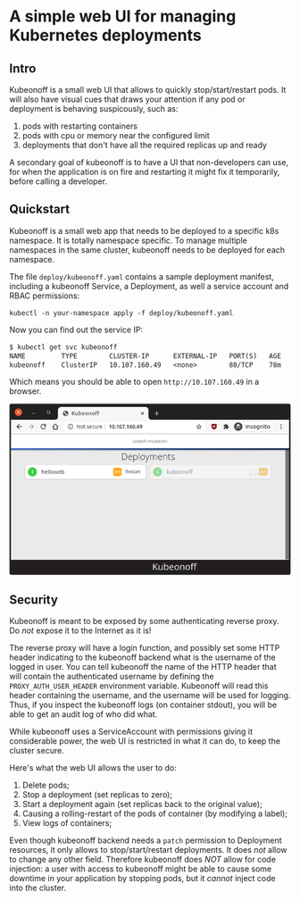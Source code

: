 # A simple web UI for managing Kubernetes deployments

## Intro

Kubeonoff is a small web UI that allows to quickly stop/start/restart pods.
It will also have visual cues that draws your attention if any pod or
deployment is behaving suspicously, such as:

  1. pods with restarting containers
  1. pods with cpu or memory near the configured limit
  1. deployments that don't have all the required replicas up and ready

A secondary goal of kubeonoff is to have a UI that non-developers can use, for
when the application is on fire and restarting it might fix it temporarily,
before calling a developer.


## Quickstart

Kubeonoff is a small web app that needs to be deployed to a specific k8s
namespace.  It is totally namespace specific.  To manage multiple namespaces in
the same cluster, kubeonoff needs to be deployed for each namespace.

The file `deploy/kubeonoff.yaml` contains a sample deployment manifest,
including a kubeonoff Service, a Deployment, as well a service account and
RBAC permissions:

    kubectl -n your-namespace apply -f deploy/kubeonoff.yaml

Now you can find out the service IP:

    $ kubectl get svc kubeonoff
    NAME         TYPE        CLUSTER-IP      EXTERNAL-IP   PORT(S)   AGE
    kubeonoff    ClusterIP   10.107.160.49   <none>        80/TCP    78m

Which means you should be able to open `http://10.107.160.49` in a browser.

![Screenshot](Screenshot.png)


## Security

Kubeonoff is meant to be exposed by some authenticating reverse proxy.  Do _not_ expose it to the Internet as it is!

The reverse proxy will have a login function, and possibly set some HTTP header 
indicating to the kubeonoff backend what is the username of the logged in user.  You can tell kubeonoff the name of the HTTP header that will contain the authenticated username by defining the `PROXY_AUTH_USER_HEADER` environment variable.  Kubeonoff will read this header containing the username, and the username will be used for logging.  Thus, if you inspect the kubeonoff logs (on container stdout), you will be able to get an audit log of who did what.

While kubeonoff uses a ServiceAccount with permissions giving it considerable power, the web UI is restricted in what it can do, to keep the cluster secure.

Here's what the web UI allows the user to do:

1. Delete pods;
2. Stop a deployment (set replicas to zero);
3. Start a deployment again (set replicas back to the original value);
4. Causing a rolling-restart of the pods of container (by modifying a label);
5. View logs of containers;

Even though kubeonoff backend needs a `patch` permission to Deployment resources, it only allows to stop/start/restart deployments.  It does _not_ allow to change any other field. Therefore kubeonoff does _NOT_ allow for code injection: a user with access to kubeonoff might be able to cause some downtime in your application by stopping pods, but it _cannot_ inject code into the cluster.
